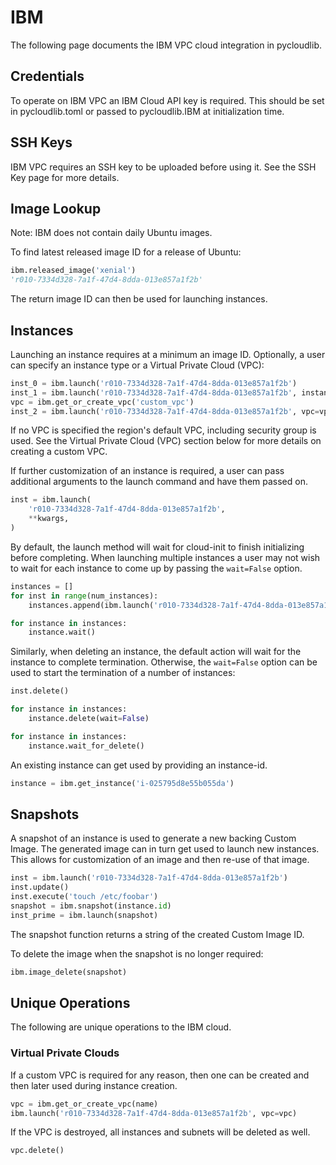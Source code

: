 # IBM

The following page documents the IBM VPC cloud integration in pycloudlib.

## Credentials

To operate on IBM VPC an IBM Cloud API key is required. This should be set in pycloudlib.toml
or passed to pycloudlib.IBM at initialization time.

## SSH Keys

IBM VPC requires an SSH key to be uploaded before using it. See the SSH Key page for more details.

## Image Lookup

Note: IBM does not contain daily Ubuntu images.

To find latest released image ID for a release of Ubuntu:

```python
ibm.released_image('xenial')
'r010-7334d328-7a1f-47d4-8dda-013e857a1f2b'
```

The return image ID can then be used for launching instances.

## Instances

Launching an instance requires at a minimum an image ID. Optionally, a user can specify an instance type or a Virtual Private Cloud (VPC):

```python
inst_0 = ibm.launch('r010-7334d328-7a1f-47d4-8dda-013e857a1f2b')
inst_1 = ibm.launch('r010-7334d328-7a1f-47d4-8dda-013e857a1f2b', instance_type='bx2-metal-96x384', user_data=data)
vpc = ibm.get_or_create_vpc('custom_vpc')
inst_2 = ibm.launch('r010-7334d328-7a1f-47d4-8dda-013e857a1f2b', vpc=vpc)
```

If no VPC is specified the region's default VPC, including security group is used. See the Virtual Private Cloud (VPC) section below for more details on creating a custom VPC.

If further customization of an instance is required, a user can pass additional arguments to the launch command and have them passed on.

```python
inst = ibm.launch(
    'r010-7334d328-7a1f-47d4-8dda-013e857a1f2b',
    **kwargs,
)
```

By default, the launch method will wait for cloud-init to finish initializing before completing. When launching multiple instances a user may not wish to wait for each instance to come up by passing the `wait=False` option.

```python
instances = []
for inst in range(num_instances):
    instances.append(ibm.launch('r010-7334d328-7a1f-47d4-8dda-013e857a1f2b', wait=False))

for instance in instances:
    instance.wait()
```

Similarly, when deleting an instance, the default action will wait for the instance to complete termination. Otherwise, the `wait=False` option can be used to start the termination of a number of instances:

```python
inst.delete()

for instance in instances:
    instance.delete(wait=False)

for instance in instances:
    instance.wait_for_delete()
```

An existing instance can get used by providing an instance-id.

```python
instance = ibm.get_instance('i-025795d8e55b055da')
```

## Snapshots

A snapshot of an instance is used to generate a new backing Custom Image. The generated image can in turn get used to launch new instances. This allows for customization of an image and then re-use of that image.

```python
inst = ibm.launch('r010-7334d328-7a1f-47d4-8dda-013e857a1f2b')
inst.update()
inst.execute('touch /etc/foobar')
snapshot = ibm.snapshot(instance.id)
inst_prime = ibm.launch(snapshot)
```

The snapshot function returns a string of the created Custom Image ID.

To delete the image when the snapshot is no longer required:

```python
ibm.image_delete(snapshot)
```

## Unique Operations

The following are unique operations to the IBM cloud.

### Virtual Private Clouds

If a custom VPC is required for any reason, then one can be created
and then later used during instance creation.

```python
vpc = ibm.get_or_create_vpc(name)
ibm.launch('r010-7334d328-7a1f-47d4-8dda-013e857a1f2b', vpc=vpc)
```

If the VPC is destroyed, all instances and subnets will be deleted as well.

```python
vpc.delete()
```
